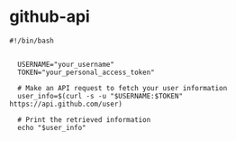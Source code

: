 # github-api
    #!/bin/bash


      USERNAME="your_username"
      TOKEN="your_personal_access_token"

      # Make an API request to fetch your user information
      user_info=$(curl -s -u "$USERNAME:$TOKEN" https://api.github.com/user)

      # Print the retrieved information
      echo "$user_info"
